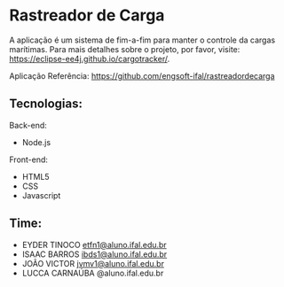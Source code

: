 # Rastreador de Carga

A aplicação é um sistema de fim-a-fim para manter o controle da cargas marítimas. Para mais detalhes sobre o projeto, por favor, visite: https://eclipse-ee4j.github.io/cargotracker/.

Aplicação Referência: https://github.com/engsoft-ifal/rastreadordecarga

## Tecnologias:
Back-end: 
- Node.js

Front-end:
- HTML5
- CSS
- Javascript


## Time:
- EYDER TINOCO 	etfn1@aluno.ifal.edu.br
- ISAAC BARROS  ibds1@aluno.ifal.edu.br
- JOÃO VICTOR   jvmv1@aluno.ifal.edu.br
- LUCCA CARNAÚBA  @aluno.ifal.edu.br
